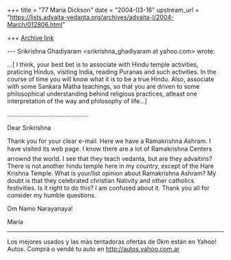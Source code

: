 +++
title = "77 María Dickson"
date = "2004-03-16"
upstream_url = "https://lists.advaita-vedanta.org/archives/advaita-l/2004-March/012806.html"

+++
[Archive link](https://lists.advaita-vedanta.org/archives/advaita-l/2004-March/012806.html)

 --- Srikrishna Ghadiyaram
<srikrishna_ghadiyaram at yahoo.com> wrote: 


...[ I think, your best bet is to associate with Hindu
temple activities, praticing Hindus, visiting India,
reading Puranas and such activities. In the course
of time you will know what it is to be a true Hindu.
Also, associate with some Sankara Matha teachings,
so that you are driven to some philosophical
understanding behind religious practices, atleast
one interpretation of the way and philosophy of
life...] 

...............................................

Dear Srikrishna

Thank you for your clear e-mail.
Here we have a Ramakrishna Ashram. I have visited its
web page. I know there are a lot of Ramakrishna
Centers arrownd the world. I see that they teach
vedanta, but are they advaitins?
There is not another hindu temple here in my country,
except of the Hare Krishna Temple.
What is your/list opinion about Ramakrishna Ashram?
My doubt is that they celebrated christian Nativity
and other catholics festivities. Is it right to do
this? I am confused about it. 
Thank you all for consider my humble questions.

Om Namo Narayanaya!

María

------------
Los mejores usados y las más tentadoras 
ofertas de 0km están en Yahoo! Autos.
Comprá o vendé tu auto en
http://autos.yahoo.com.ar

